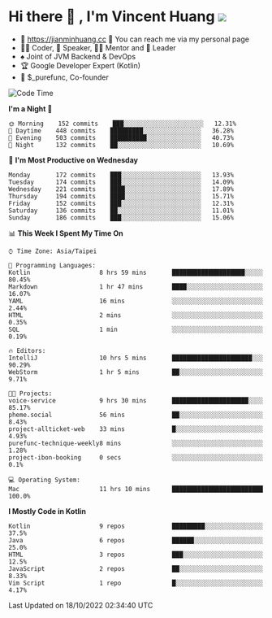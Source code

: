 # Hi there 👋 , I'm Vincent Huang ![](https://komarev.com/ghpvc/?username=Jian-Min-Huang)
- 💎 https://jianminhuang.cc 🙋 You can reach me via my personal page
- 👨‍💻 Coder, 🎤 Speaker, 👨‍🏫 Mentor and 🚀 Leader
- ♠️ Joint of JVM Backend & DevOps
- 🏆 Google Developer Expert (Kotlin)
- 💼 $_purefunc, Co-founder

<!--START_SECTION:waka-->
![Code Time](http://img.shields.io/badge/Code%20Time-1%2C081%20hrs%2022%20mins-blue)

**I'm a Night 🦉** 

```text
🌞 Morning    152 commits    ███░░░░░░░░░░░░░░░░░░░░░░   12.31% 
🌆 Daytime    448 commits    █████████░░░░░░░░░░░░░░░░   36.28% 
🌃 Evening    503 commits    ██████████░░░░░░░░░░░░░░░   40.73% 
🌙 Night      132 commits    ██░░░░░░░░░░░░░░░░░░░░░░░   10.69%

```
📅 **I'm Most Productive on Wednesday** 

```text
Monday       172 commits    ███░░░░░░░░░░░░░░░░░░░░░░   13.93% 
Tuesday      174 commits    ███░░░░░░░░░░░░░░░░░░░░░░   14.09% 
Wednesday    221 commits    ████░░░░░░░░░░░░░░░░░░░░░   17.89% 
Thursday     194 commits    ████░░░░░░░░░░░░░░░░░░░░░   15.71% 
Friday       152 commits    ███░░░░░░░░░░░░░░░░░░░░░░   12.31% 
Saturday     136 commits    ██░░░░░░░░░░░░░░░░░░░░░░░   11.01% 
Sunday       186 commits    ███░░░░░░░░░░░░░░░░░░░░░░   15.06%

```


📊 **This Week I Spent My Time On** 

```text
⌚︎ Time Zone: Asia/Taipei

💬 Programming Languages: 
Kotlin                   8 hrs 59 mins       ████████████████████░░░░░   80.45% 
Markdown                 1 hr 47 mins        ████░░░░░░░░░░░░░░░░░░░░░   16.07% 
YAML                     16 mins             ░░░░░░░░░░░░░░░░░░░░░░░░░   2.44% 
HTML                     2 mins              ░░░░░░░░░░░░░░░░░░░░░░░░░   0.35% 
SQL                      1 min               ░░░░░░░░░░░░░░░░░░░░░░░░░   0.19%

🔥 Editors: 
IntelliJ                 10 hrs 5 mins       ██████████████████████░░░   90.29% 
WebStorm                 1 hr 5 mins         ██░░░░░░░░░░░░░░░░░░░░░░░   9.71%

🐱‍💻 Projects: 
voice-service            9 hrs 30 mins       █████████████████████░░░░   85.17% 
pheme.social             56 mins             ██░░░░░░░░░░░░░░░░░░░░░░░   8.43% 
project-allticket-web    33 mins             █░░░░░░░░░░░░░░░░░░░░░░░░   4.93% 
purefunc-technique-weekly8 mins              ░░░░░░░░░░░░░░░░░░░░░░░░░   1.28% 
project-ibon-booking     0 secs              ░░░░░░░░░░░░░░░░░░░░░░░░░   0.1%

💻 Operating System: 
Mac                      11 hrs 10 mins      █████████████████████████   100.0%

```

**I Mostly Code in Kotlin** 

```text
Kotlin                   9 repos             █████████░░░░░░░░░░░░░░░░   37.5% 
Java                     6 repos             ██████░░░░░░░░░░░░░░░░░░░   25.0% 
HTML                     3 repos             ███░░░░░░░░░░░░░░░░░░░░░░   12.5% 
JavaScript               2 repos             ██░░░░░░░░░░░░░░░░░░░░░░░   8.33% 
Vim Script               1 repo              █░░░░░░░░░░░░░░░░░░░░░░░░   4.17%

```



 Last Updated on 18/10/2022 02:34:40 UTC
<!--END_SECTION:waka-->
